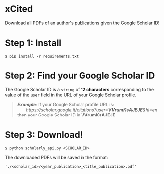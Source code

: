 


# xCited  
  Download all PDFs of an author's publications given the Google Scholar ID!

# Step 1: Install
```
$ pip install -r requirements.txt
```
# Step 2: Find your Google Scholar ID
The Google Scholar ID is a `string` of **12 characters** corresponding to the value of the `user` field in the URL of your Google Scholar profile.

> ***Example***: 
> If your Google Scholar profile URL is: <br/>
> &nbsp;&nbsp;&nbsp;&nbsp;&nbsp;&nbsp; *ht<span>tps://scholar.google.it/citations?user=**VVrumKsAJEJE**&hl=en</span>* <br/>
> then your Google Scholar ID is **VVrumKsAJEJE**

# Step 3: Download!
```
$ python scholarly_api.py <SCHOLAR_ID>
```
The downloaded PDFs will be saved in the format:
```
'./<scholar_id>/<year_publication>_<title_publication>.pdf'
```
